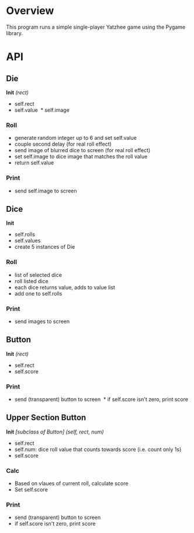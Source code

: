 # Overview
This program runs a simple single-player Yatzhee game using the Pygame library. 

# API
  ## Die  
  **Init** *(rect)*
  * self.rect 
  * self.value 
  * self.image 
  ### Roll
  * generate random integer up to 6 and set self.value
  * couple second delay (for real roll effect)
  * send image of blurred dice to screen (for real roll effect)
  * set self.image to dice image that matches the roll value
  * return self.value  
  ### Print
  * send self.image to screen
  
  ## Dice
  **Init** 
  * self.rolls
  * self.values
  * create 5 instances of Die  
  ### Roll
  * list of selected dice
  * roll listed dice
  * each dice returns value, adds to value list
  * add one to self.rolls  
  ### Print
  * send images to screen  
  
  ## Button
  **Init** *(rect)*
  * self.rect
  * self.score  
  ### Print
  * send (transparent) button to screen
  * if self.score isn't zero, print score  
  
  ## Upper Section Button
  **Init** *[subclass of Button] (self, rect, num)*
  * self.rect
  * self.num: dice roll value that counts towards score (i.e. count only 1s)
  * self.score  
  ### Calc
  * Based on vlaues of current roll, calculate score
  * Set self.score  
  ### Print
  * send (transparent) button to screen
  * if self.score isn't zero, print score  
